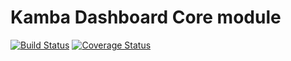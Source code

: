 Kamba Dashboard Core module
==================================
[![Build Status](https://secure.travis-ci.org/kambalabs/KmbDashboard.png?branch=master)](http://travis-ci.org/kambalabs/KmbDashboard)
[![Coverage Status](https://coveralls.io/repos/kambalabs/KmbDashboard/badge.png?branch=master)](https://coveralls.io/r/kambalabs/KmbDashboard)
